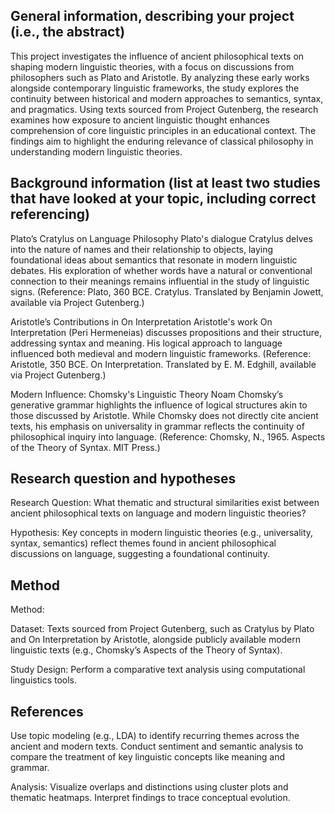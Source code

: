 ## General information, describing your project (i.e., the abstract)
This project investigates the influence of ancient philosophical texts on shaping modern linguistic theories, with a focus on discussions from philosophers such as Plato and Aristotle. By analyzing these early works alongside contemporary linguistic frameworks, the study explores the continuity between historical and modern approaches to semantics, syntax, and pragmatics. Using texts sourced from Project Gutenberg, the research examines how exposure to ancient linguistic thought enhances comprehension of core linguistic principles in an educational context. The findings aim to highlight the enduring relevance of classical philosophy in understanding modern linguistic theories.
  
## Background information (list at least two studies that have looked at your topic, including correct referencing)
Plato’s Cratylus on Language Philosophy
Plato's dialogue Cratylus delves into the nature of names and their relationship to objects, laying foundational ideas about semantics that resonate in modern linguistic debates. His exploration of whether words have a natural or conventional connection to their meanings remains influential in the study of linguistic signs.
(Reference: Plato, 360 BCE. Cratylus. Translated by Benjamin Jowett, available via Project Gutenberg.)

Aristotle’s Contributions in On Interpretation
Aristotle's work On Interpretation (Peri Hermeneias) discusses propositions and their structure, addressing syntax and meaning. His logical approach to language influenced both medieval and modern linguistic frameworks.
(Reference: Aristotle, 350 BCE. On Interpretation. Translated by E. M. Edghill, available via Project Gutenberg.)

Modern Influence: Chomsky's Linguistic Theory
Noam Chomsky’s generative grammar highlights the influence of logical structures akin to those discussed by Aristotle. While Chomsky does not directly cite ancient texts, his emphasis on universality in grammar reflects the continuity of philosophical inquiry into language.
(Reference: Chomsky, N., 1965. Aspects of the Theory of Syntax. MIT Press.)

## Research question and hypotheses 
Research Question:
What thematic and structural similarities exist between ancient philosophical texts on language and modern linguistic theories?

Hypothesis:
Key concepts in modern linguistic theories (e.g., universality, syntax, semantics) reflect themes found in ancient philosophical discussions on language, suggesting a foundational continuity.

## Method
Method:

Dataset:
Texts sourced from Project Gutenberg, such as Cratylus by Plato and On Interpretation by Aristotle, alongside publicly available modern linguistic texts (e.g., Chomsky’s Aspects of the Theory of Syntax).

Study Design:
Perform a comparative text analysis using computational linguistics tools.

## References

Use topic modeling (e.g., LDA) to identify recurring themes across the ancient and modern texts.
Conduct sentiment and semantic analysis to compare the treatment of key linguistic concepts like meaning and grammar.

Analysis:
Visualize overlaps and distinctions using cluster plots and thematic heatmaps. Interpret findings to trace conceptual evolution.
